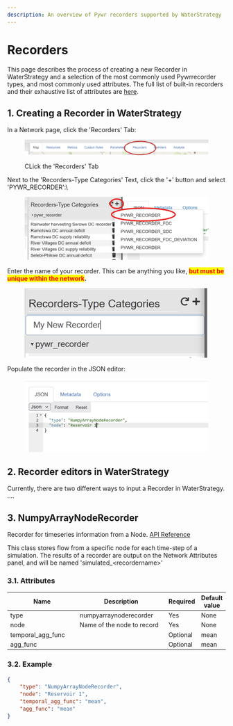 ```yaml
---
description: An overview of Pywr recorders supported by WaterStrategy
---
```


# Recorders

This page describes the process of creating a new Recorder in WaterStrategy and a selection of the most commonly used Pywrrecorder types, and most commonly used attributes.  The full list of built-in recorders and their exhaustive list of attributes are [here](https://pywr.github.io/pywr-docs/master/api/pywr.recorders.html).

## 1. Creating a Recorder in WaterStrategy

In a Network page, click the 'Recorders' Tab:

<figure><img src="../../.gitbook/assets/image (47).png" alt=""><figcaption><p>CLick the 'Recorders' Tab</p></figcaption></figure>

Next to the 'Recorders-Type Categories' Text, click the '+' button and select 'PYWR\_RECORDER':\


<figure><img src="../../.gitbook/assets/Screenshot 2024-07-09 091615.png" alt=""><figcaption></figcaption></figure>

Enter the name of your recorder. This can be anything you like, <mark style="color:red;">**but must be unique within the network**</mark>**.**

<figure><img src="../../.gitbook/assets/image (50).png" alt=""><figcaption></figcaption></figure>

Populate the recorder in the JSON editor:

<figure><img src="../../.gitbook/assets/image (49).png" alt=""><figcaption></figcaption></figure>

## 2. Recorder editors in WaterStrategy

Currently, there are two different ways to input a Recorder in WaterStrategy. ....

## 3. NumpyArrayNodeRecorder

Recorder for timeseries information from a Node.  [API Reference](https://pywr.github.io/pywr-docs/master/api/generated/pywr.recorders.NumpyArrayNodeRecorder.html#pywr.recorders.NumpyArrayNodeRecorder)

This class stores flow from a specific node for each time-step of a simulation. The results of a recorder are output on the Network Attributes panel, and will be named 'simulated\_\<recordername>'

### 3.1. Attributes

<table><thead><tr><th width="196">Name</th><th width="243">Description</th><th>Required</th><th>Default value</th></tr></thead><tbody><tr><td>type</td><td>numpyarraynoderecorder</td><td>Yes</td><td>None</td></tr><tr><td>node</td><td>Name of the node to record</td><td>Yes</td><td>None</td></tr><tr><td>temporal_agg_func</td><td></td><td>Optional</td><td>mean</td></tr><tr><td>agg_func</td><td></td><td>Optional</td><td>mean</td></tr></tbody></table>

### 3.2. Example

```json
{
	"type": "NumpyArrayNodeRecorder",
	"node": "Reservoir 1",
	"temporal_agg_func": "mean",
	"agg_func": "mean"
}
```

